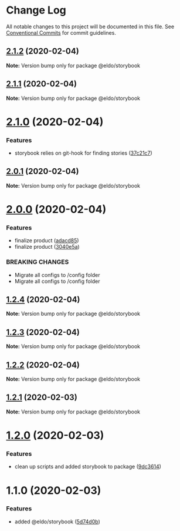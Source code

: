 # Change Log

All notable changes to this project will be documented in this file.
See [Conventional Commits](https://conventionalcommits.org) for commit guidelines.

## [2.1.2](https://github.com/Lilmortal/eldo/compare/@eldo/storybook@2.1.1...@eldo/storybook@2.1.2) (2020-02-04)

**Note:** Version bump only for package @eldo/storybook





## [2.1.1](https://github.com/Lilmortal/eldo/compare/@eldo/storybook@2.1.0...@eldo/storybook@2.1.1) (2020-02-04)

**Note:** Version bump only for package @eldo/storybook





# [2.1.0](https://github.com/Lilmortal/eldo/compare/@eldo/storybook@2.0.1...@eldo/storybook@2.1.0) (2020-02-04)


### Features

* storybook relies on git-hook for finding stories ([37c21c7](https://github.com/Lilmortal/eldo/commit/37c21c7ba1b2ee10f850249062d805a17e2c4337))





## [2.0.1](https://github.com/Lilmortal/eldo/compare/@eldo/storybook@2.0.0...@eldo/storybook@2.0.1) (2020-02-04)

**Note:** Version bump only for package @eldo/storybook





# [2.0.0](https://github.com/Lilmortal/eldo/compare/@eldo/storybook@1.2.4...@eldo/storybook@2.0.0) (2020-02-04)


### Features

* finalize product ([adacd85](https://github.com/Lilmortal/eldo/commit/adacd857ef64ad3ecf39578e5008b507a331f703))
* finalize product ([3040e5a](https://github.com/Lilmortal/eldo/commit/3040e5a35a665859f0b74870a6c7544db64ed399))


### BREAKING CHANGES

* Migrate all configs to /config folder
* Migrate all configs to /config folder





## [1.2.4](https://github.com/Lilmortal/eldo/compare/@eldo/storybook@1.2.3...@eldo/storybook@1.2.4) (2020-02-04)

**Note:** Version bump only for package @eldo/storybook





## [1.2.3](https://github.com/Lilmortal/eldo/compare/@eldo/storybook@1.2.2...@eldo/storybook@1.2.3) (2020-02-04)

**Note:** Version bump only for package @eldo/storybook





## [1.2.2](https://github.com/Lilmortal/eldo/compare/@eldo/storybook@1.2.1...@eldo/storybook@1.2.2) (2020-02-04)

**Note:** Version bump only for package @eldo/storybook





## [1.2.1](https://github.com/Lilmortal/eldo/compare/@eldo/storybook@1.2.0...@eldo/storybook@1.2.1) (2020-02-03)

**Note:** Version bump only for package @eldo/storybook





# [1.2.0](https://github.com/Lilmortal/eldo/compare/@eldo/storybook@1.1.0...@eldo/storybook@1.2.0) (2020-02-03)


### Features

* clean up scripts and added storybook to package ([9dc3614](https://github.com/Lilmortal/eldo/commit/9dc361414d2c20193e779eb908c218479f53e0cd))





# 1.1.0 (2020-02-03)


### Features

* added @eldo/storybook ([5d74d0b](https://github.com/Lilmortal/eldo/commit/5d74d0bb05c7b11f7ff31469366b85b2566661a3))
